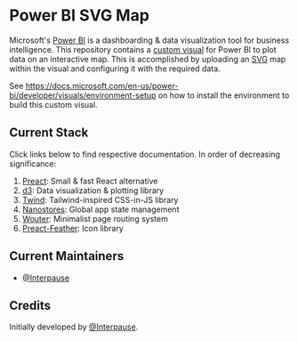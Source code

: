 # Power BI SVG Map

Microsoft's [Power BI](https://powerbi.microsoft.com/) is a dashboarding & data visualization tool for business intelligence. This repository contains a [custom visual](https://powerbi.microsoft.com/en-us/developers/custom-visualization/) for Power BI to plot data on an interactive map. This is accomplished by uploading an [SVG](https://en.wikipedia.org/wiki/Scalable_Vector_Graphics) map within the visual and configuring it with the required data.

See <https://docs.microsoft.com/en-us/power-bi/developer/visuals/environment-setup> on how to install the environment to build this custom visual.

## Current Stack

Click links below to find respective documentation. In order of decreasing significance:

1. [Preact](https://preactjs.com/): Small & fast React alternative
2. [d3](https://github.com/d3/d3): Data visualization & plotting library
3. [Twind](https://github.com/tw-in-js/twind): Tailwind-inspired CSS-in-JS library
4. [Nanostores](https://github.com/nanostores/nanostores): Global app state management
5. [Wouter](https://github.com/molefrog/wouter): Minimalist page routing system
6. [Preact-Feather](https://github.com/ForsakenHarmony/preact-feather): Icon library

## Current Maintainers

- [@Interpause](https://github.com/Interpause)

## Credits

Initially developed by [@Interpause](https://github.com/Interpause).

